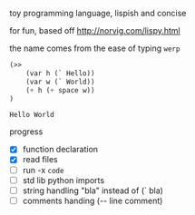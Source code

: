 toy programming language, lispish and concise

for fun, based off http://norvig.com/lispy.html

the name comes from the ease of typing `werp`

```scheme
(>> 
	(var h (` Hello)) 
	(var w (` World)) 
	(+ h (+ space w))
)
```
`Hello World`

progress

- [x] function declaration
- [x] read files
- [ ] run -x `code`
- [ ] std lib python imports
- [ ] string handling "bla" instead of (` bla)
- [ ] comments handing (-- line comment)
